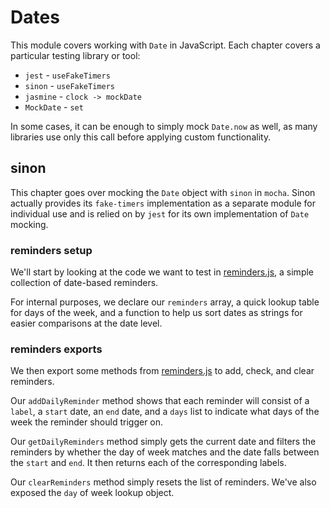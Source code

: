 # Dates

This module covers working with `Date` in JavaScript. Each chapter covers a particular testing library or tool:

 - `jest` - `useFakeTimers`
 - `sinon` - `useFakeTimers`
 - `jasmine` - `clock -> mockDate`
 - `MockDate` - `set`

In some cases, it can be enough to simply mock `Date.now` as well, as many libraries use only this call before
applying custom functionality.

## sinon

This chapter goes over mocking the `Date` object with `sinon` in `mocha`. Sinon actually provides its
`fake-timers` implementation as a separate module for individual use and is relied on by `jest` for its
own implementation of `Date` mocking.

### reminders setup

We'll start by looking at the code we want to test in [reminders.js](/Dates/reminders.js#L1-19), a simple collection of date-based reminders.

For internal purposes, we declare our `reminders` array, a quick lookup table for days of the week, and a function to help us sort dates
as strings for easier comparisons at the date level.

### reminders exports

We then export some methods from [reminders.js](/Dates/reminders.js#L21-40) to add, check, and clear reminders.

Our `addDailyReminder` method shows that each reminder will consist of a `label`, a `start` date, an `end` date,
and a `days` list to indicate what days of the week the reminder should trigger on.

Our `getDailyReminders` method simply gets the current date and filters the reminders by whether the day of week
matches and the date falls between the `start` and `end`. It then returns each of the corresponding labels.

Our `clearReminders` method simply resets the list of reminders. We've also exposed the `day` of week lookup object.
